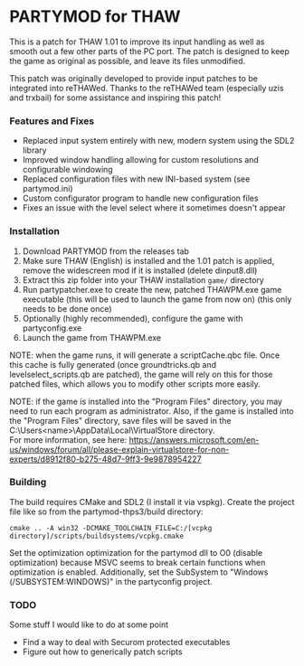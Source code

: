 # PARTYMOD for THAW
This is a patch for THAW 1.01 to improve its input handling as well as smooth out a few other parts of the PC port.
The patch is designed to keep the game as original as possible, and leave its files unmodified.

This patch was originally developed to provide input patches to be integrated into reTHAWed.  Thanks to the reTHAWed team (especially uzis and trxbail) for some assistance and inspiring this patch!

### Features and Fixes
* Replaced input system entirely with new, modern system using the SDL2 library
* Improved window handling allowing for custom resolutions and configurable windowing
* Replaced configuration files with new INI-based system (see partymod.ini)
* Custom configurator program to handle new configuration files
* Fixes an issue with the level select where it sometimes doesn't appear

### Installation
1. Download PARTYMOD from the releases tab
2. Make sure THAW (English) is installed and the 1.01 patch is applied, remove the widescreen mod if it is installed (delete dinput8.dll)
3. Extract this zip folder into your THAW installation `game/` directory
4. Run partypatcher.exe to create the new, patched THAWPM.exe game executable (this will be used to launch the game from now on) (this only needs to be done once)
5. Optionally (highly recommended), configure the game with partyconfig.exe
6. Launch the game from THAWPM.exe

NOTE: when the game runs, it will generate a scriptCache.qbc file.  Once this cache is fully generated (once groundtricks.qb and levelselect_scripts.qb are patched), the game will rely on this for those patched files, which allows you to modify other scripts more easily.

NOTE: if the game is installed into the "Program Files" directory, you may need to run each program as administrator. 
Also, if the game is installed into the "Program Files" directory, save files will be saved in the C:\Users\<name>\AppData\Local\VirtualStore directory.  
For more information, see here: https://answers.microsoft.com/en-us/windows/forum/all/please-explain-virtualstore-for-non-experts/d8912f80-b275-48d7-9ff3-9e9878954227

### Building
The build requires CMake and SDL2 (I install it via vspkg).  Create the project file like so from the partymod-thps3/build directory:
```
cmake .. -A win32 -DCMAKE_TOOLCHAIN_FILE=C:/[vcpkg directory]/scripts/buildsystems/vcpkg.cmake
```

Set the optimization optimization for the partymod dll to O0 (disable optimization) because MSVC seems to break certain functions when optimization is enabled.
Additionally, set the SubSystem to "Windows (/SUBSYSTEM:WINDOWS)" in the partyconfig project.

### TODO
Some stuff I would like to do at some point
* Find a way to deal with Securom protected executables
* Figure out how to generically patch scripts